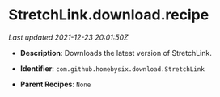 # StretchLink.download.recipe

_Last updated 2021-12-23 20:01:50Z_

- **Description**: Downloads the latest version of StretchLink.

- **Identifier**: `com.github.homebysix.download.StretchLink`

- **Parent Recipes**: `None`
